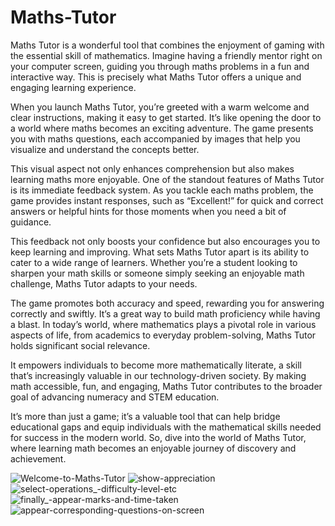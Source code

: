 # Maths-Tutor

Maths Tutor is a wonderful tool that combines the enjoyment of gaming with the essential skill of mathematics. Imagine having a friendly mentor right on your computer screen, guiding you through maths problems in a fun and interactive way. This is precisely what Maths Tutor offers a unique and engaging learning experience.

When you launch Maths Tutor, you’re greeted with a warm welcome and clear instructions, making it easy to get started. It’s like opening the door to a world where maths becomes an exciting adventure. The game presents you with maths questions, each accompanied by images that help you visualize and understand the concepts better.

This visual aspect not only enhances comprehension but also makes learning maths more enjoyable. One of the standout features of Maths Tutor is its immediate feedback system. As you tackle each maths problem, the game provides instant responses, such as “Excellent!” for quick and correct answers or helpful hints for those moments when you need a bit of guidance.

This feedback not only boosts your confidence but also encourages you to keep learning and improving. What sets Maths Tutor apart is its ability to cater to a wide range of learners. Whether you’re a student looking to sharpen your math skills or someone simply seeking an enjoyable math challenge, Maths Tutor adapts to your needs.

The game promotes both accuracy and speed, rewarding you for answering correctly and swiftly. It’s a great way to build math proficiency while having a blast. In today’s world, where mathematics plays a pivotal role in various aspects of life, from academics to everyday problem-solving, Maths Tutor holds significant social relevance.

It empowers individuals to become more mathematically literate, a skill that’s increasingly valuable in our technology-driven society. By making math accessible, fun, and engaging, Maths Tutor contributes to the broader goal of advancing numeracy and STEM education.

It’s more than just a game; it’s a valuable tool that can help bridge educational gaps and equip individuals with the mathematical skills needed for success in the modern world. So, dive into the world of Maths Tutor, where learning math becomes an enjoyable journey of discovery and achievement.

![Welcome-to-Maths-Tutor](https://github.com/Abdullahkhanspn/maths-tutor/assets/140059001/0451291c-7ec4-4dd2-a78e-c6ef454d00b5)
![show-appreciation](https://github.com/Abdullahkhanspn/maths-tutor/assets/140059001/5531d3e7-7c15-4109-b2dc-984dc16703e2)
![select-operations_-difficulty-level-etc](https://github.com/Abdullahkhanspn/maths-tutor/assets/140059001/8068d6f5-fff6-4962-9455-8538aea34aee)
![finally_-appear-marks-and-time-taken](https://github.com/Abdullahkhanspn/maths-tutor/assets/140059001/d04c23aa-69b5-4baa-bf26-2fa868d8c93f)
![appear-corresponding-questions-on-screen](https://github.com/Abdullahkhanspn/maths-tutor/assets/140059001/79120a9e-cfe9-45d1-94e3-5f18a8b74640)
